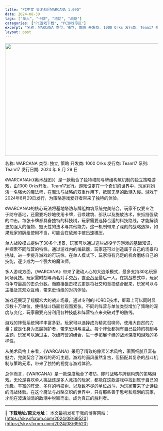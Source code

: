 ```yaml
---
title: "PC中文 奥术战团WARCANA 1.09G"
date: 2024-08-30
tags: ["单人", "卡牌", "塔防", "战略"]
categories: ["PC游戏下载", "PC游戏专区"]
excerpt: "名称: WARCANA 类型: 独立, 策略 开发商: 1000 Orks 发行商: Team17 系列: Team17 发行日期: 2024 年 8 月 29 日 《WARCANA》（《奥术战团》）是一款融合了独特塔防与牌组构筑机制的独立策略游戏，由1000 Orks开发，Team17发行。游戏设&hellip;"
layout: post
---
```


<img class="aligncenter size-full wp-image-69521" src="https://sky.sfcrom.com/wp-content/uploads/2024/08/2024083005122671.webp" alt="" width="660" height="370" />

名称: WARCANA
类型: 独立, 策略
开发商: 1000 Orks
发行商: Team17
系列: Team17
发行日期: 2024 年 8 月 29 日

《WARCANA》（《奥术战团》）是一款融合了独特塔防与牌组构筑机制的独立策略游戏，由1000 Orks开发，Team17发行。游戏设定在一个奇幻的世界中，玩家将扮演一名强大的魔法师，在魔法与战略的双重作用下，抵御无尽的敌潮入侵。游戏于2024年8月29日发行，为策略游戏爱好者带来了独特的体验。

《WARCANA》的核心玩法将基地塔防与牌组构筑系统完美结合，玩家不仅要专注于防守基地，还需要巧妙地使用卡牌，召唤建筑、部队以及施放法术，来抵挡强敌的冲击。每张卡牌都具备独特的科技树，玩家需要选择合适的科技路线，才能解锁更加强大的怪物、毁灭性的法术与其他能力。这一机制带来了深刻的战略选择，如果玩家的牌组使用不当，可能会在敌潮中被迅速碾压。

单人战役模式提供了30多个场景，玩家可以通过这些战役学习游戏的基础知识，并探索不同阵营的特性。通过游戏内的编辑器，玩家还可以创造属于自己的场景和挑战，进一步提升游戏的可玩性。在单人模式下，玩家将有充足的机会磨练自己的技能，逐步成为一个强大的魔法师。

多人游戏方面，《WARCANA》带来了激动人心的大逃杀模式，最多支持30名玩家同场竞技。玩家需时刻与两名对手交战，直至战至最后一人。在挑战模式中，玩家将争夺最高的击杀分数。而直播狙击模式更是将社交和竞技结合起来，玩家可以与主播及其观众互动，带来史诗级的对抗体验。

游戏还展现了规模宏大的战斗场景，通过专利的HORDE技术，屏幕上可以同时显示数十万单位，使得战斗场面壮观而紧张。不同的阵营与单位类型增加了策略的深度与变化，玩家需要充分利用各种技能和阵营特点来突破对手的防线。

游戏的阵营系统同样丰富多彩。玩家可以选择成为精灵召唤师，使用大自然的力量；或是化身为恶魔拥护者，带来恐惧与混乱。每个阵营都拥有自己独特的机制与主题，玩家可以通过主、次级阵营的组合，进一步拓展卡组的战术深度和游戏的多样性。

从美术风格上来看，《WARCANA》采用了精致的像素艺术风格，画面细腻且富有魅力，完美契合了游戏的奇幻主题。游戏的画风虽然复古，但搭配其复杂的战斗机制与策略元素，带来了独特的视觉与游戏体验。

总体而言，《WARCANA》是一款深度融合了塔防、即时战略与牌组构筑的策略游戏。无论是喜欢单人挑战还是多人竞技的玩家，都能在这款游戏中找到属于自己的乐趣。丰富的阵营、多样的科技树、以及数不尽的单位战斗，为玩家带来了史诗级的混战体验。在这个魔法与战略交织的世界中，只有那些善于思考和规划的玩家，才能在波涛汹涌的敌潮中脱颖而出，成为真正的胜利者。

---
📖 **下载地址/原文地址：** 本文最初发布于我的博客网站：[https://sky.sfcrom.com/2024/08/69520](https://sky.sfcrom.com/2024/08/69520)
